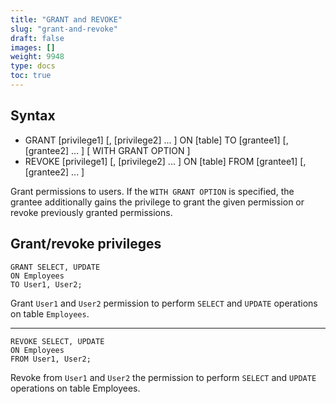 ```yaml
---
title: "GRANT and REVOKE"
slug: "grant-and-revoke"
draft: false
images: []
weight: 9948
type: docs
toc: true
---
```


## Syntax
 - GRANT [privilege1] [, [privilege2] ... ] ON [table] TO [grantee1] [, [grantee2] ... ] [ WITH GRANT OPTION ]
- REVOKE [privilege1] [, [privilege2] ... ] ON [table] FROM [grantee1] [, [grantee2] ... ] 

Grant permissions to users. If the `WITH GRANT OPTION` is specified, the grantee additionally gains the privilege to grant the given permission or revoke previously granted permissions.

## Grant/revoke privileges
    GRANT SELECT, UPDATE
    ON Employees
    TO User1, User2;

Grant `User1` and `User2` permission to perform `SELECT` and `UPDATE` operations on table `Employees`. 

----

    REVOKE SELECT, UPDATE
    ON Employees
    FROM User1, User2;

Revoke from `User1` and `User2` the permission to perform `SELECT` and `UPDATE` operations on table Employees.

